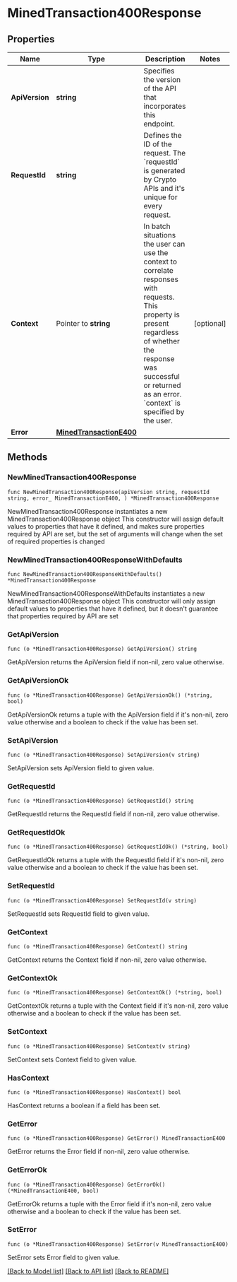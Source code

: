 # MinedTransaction400Response

## Properties

Name | Type | Description | Notes
------------ | ------------- | ------------- | -------------
**ApiVersion** | **string** | Specifies the version of the API that incorporates this endpoint. | 
**RequestId** | **string** | Defines the ID of the request. The &#x60;requestId&#x60; is generated by Crypto APIs and it&#39;s unique for every request. | 
**Context** | Pointer to **string** | In batch situations the user can use the context to correlate responses with requests. This property is present regardless of whether the response was successful or returned as an error. &#x60;context&#x60; is specified by the user. | [optional] 
**Error** | [**MinedTransactionE400**](MinedTransactionE400.md) |  | 

## Methods

### NewMinedTransaction400Response

`func NewMinedTransaction400Response(apiVersion string, requestId string, error_ MinedTransactionE400, ) *MinedTransaction400Response`

NewMinedTransaction400Response instantiates a new MinedTransaction400Response object
This constructor will assign default values to properties that have it defined,
and makes sure properties required by API are set, but the set of arguments
will change when the set of required properties is changed

### NewMinedTransaction400ResponseWithDefaults

`func NewMinedTransaction400ResponseWithDefaults() *MinedTransaction400Response`

NewMinedTransaction400ResponseWithDefaults instantiates a new MinedTransaction400Response object
This constructor will only assign default values to properties that have it defined,
but it doesn't guarantee that properties required by API are set

### GetApiVersion

`func (o *MinedTransaction400Response) GetApiVersion() string`

GetApiVersion returns the ApiVersion field if non-nil, zero value otherwise.

### GetApiVersionOk

`func (o *MinedTransaction400Response) GetApiVersionOk() (*string, bool)`

GetApiVersionOk returns a tuple with the ApiVersion field if it's non-nil, zero value otherwise
and a boolean to check if the value has been set.

### SetApiVersion

`func (o *MinedTransaction400Response) SetApiVersion(v string)`

SetApiVersion sets ApiVersion field to given value.


### GetRequestId

`func (o *MinedTransaction400Response) GetRequestId() string`

GetRequestId returns the RequestId field if non-nil, zero value otherwise.

### GetRequestIdOk

`func (o *MinedTransaction400Response) GetRequestIdOk() (*string, bool)`

GetRequestIdOk returns a tuple with the RequestId field if it's non-nil, zero value otherwise
and a boolean to check if the value has been set.

### SetRequestId

`func (o *MinedTransaction400Response) SetRequestId(v string)`

SetRequestId sets RequestId field to given value.


### GetContext

`func (o *MinedTransaction400Response) GetContext() string`

GetContext returns the Context field if non-nil, zero value otherwise.

### GetContextOk

`func (o *MinedTransaction400Response) GetContextOk() (*string, bool)`

GetContextOk returns a tuple with the Context field if it's non-nil, zero value otherwise
and a boolean to check if the value has been set.

### SetContext

`func (o *MinedTransaction400Response) SetContext(v string)`

SetContext sets Context field to given value.

### HasContext

`func (o *MinedTransaction400Response) HasContext() bool`

HasContext returns a boolean if a field has been set.

### GetError

`func (o *MinedTransaction400Response) GetError() MinedTransactionE400`

GetError returns the Error field if non-nil, zero value otherwise.

### GetErrorOk

`func (o *MinedTransaction400Response) GetErrorOk() (*MinedTransactionE400, bool)`

GetErrorOk returns a tuple with the Error field if it's non-nil, zero value otherwise
and a boolean to check if the value has been set.

### SetError

`func (o *MinedTransaction400Response) SetError(v MinedTransactionE400)`

SetError sets Error field to given value.



[[Back to Model list]](../README.md#documentation-for-models) [[Back to API list]](../README.md#documentation-for-api-endpoints) [[Back to README]](../README.md)


